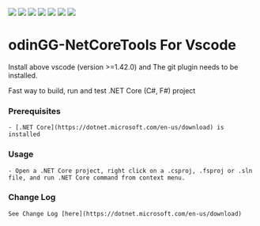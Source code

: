 ![](https://img.shields.io/badge/version-1.0.1-brightgreen.svg)
![](https://img.shields.io/github/issues/odinGitGmail/odinGG-NetCoreTools)
![](https://img.shields.io/github/forks/odinGitGmail/odinGG-NetCoreTools)
![](https://img.shields.io/github/stars/odinGitGmail/odinGG-NetCoreTools)
![](https://img.shields.io/badge/platform-javaScript-brightgreen.svg)
![](https://img.shields.io/github/license/odinGitGmail/odinGG-NetCoreTools)
[![](https://img.shields.io/badge/Blog-odinsam.com-blue.svg)](https://odinsam.com)

# odinGG-NetCoreTools For Vscode

Install above vscode (version >=1.42.0) and The git plugin needs to be installed.

Fast way to build, run and test .NET Core (C#, F#) project

### Prerequisites

    - [.NET Core](https://dotnet.microsoft.com/en-us/download) is installed

### Usage

    - Open a .NET Core project, right click on a .csproj, .fsproj or .sln file, and run .NET Core command from context menu.

### Change Log

    See Change Log [here](https://dotnet.microsoft.com/en-us/download)
